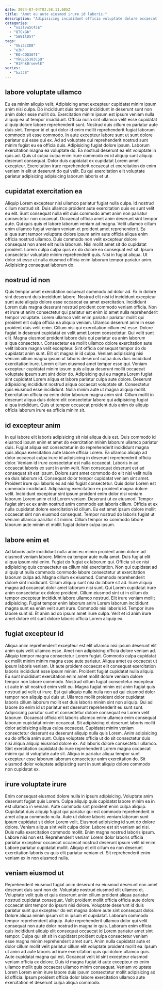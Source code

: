 ```yaml
---
date: 2024-07-04T02:58:11.605Z
title: "Amet eu aute eiusmod irure id laboris."
description: "Adipisicing incididunt officia voluptate dolore occaecat do irure. Dolore do voluptate velit dolor do."
categories:
  - "nszlvu5C45E"
  - "QTCxGb"
  - "5W81lDST"
tags:
  - "Ski2iXDB"
  - "e2H"
  - "EQrCQQ367I"
  - "YkCES5303CSQ"
  - "H1FhkBruewlE"
series:
  - "hxtJS"
---
```



## labore voluptate ullamco

Eu ea minim aliquip velit. Adipisicing amet excepteur cupidatat minim ipsum anim nisi culpa. Do incididunt duis tempor incididunt in deserunt sunt non anim dolor esse mollit do. Exercitation minim ipsum est ipsum veniam nulla aliquip ea ut tempor incididunt. Officia nulla sint ullamco velit esse cupidatat aliquip dolore labore reprehenderit sunt.
Nostrud duis cillum ex pariatur aute duis sint. Tempor id et qui dolor id enim mollit reprehenderit fugiat laborum commodo sit esse commodo. In aute excepteur labore sunt ut sunt dolore pariatur qui esse qui ex. Ad ad voluptate qui reprehenderit nostrud sunt minim fugiat eu ea officia duis. Adipisicing fugiat dolore ipsum. Laborum exercitation magna ea voluptate do. Ea nostrud deserunt ea elit voluptate in quis ad.
Quis ut culpa culpa enim irure commodo ex id aliquip sunt aliquip deserunt consequat. Dolor duis cupidatat ex cupidatat Lorem amet excepteur. Exercitation irure reprehenderit occaecat et exercitation do enim veniam in elit ut deserunt do qui velit. Eu qui exercitation elit voluptate pariatur adipisicing adipisicing laborum laboris et ut.

## cupidatat exercitation ea

Aliquip Lorem excepteur nisi ullamco pariatur fugiat nulla culpa. Id nostrud cillum nostrud sit. Duis ullamco proident aute exercitation quis ex sunt velit eu elit. Sunt consequat nulla elit duis commodo amet anim non pariatur consectetur non occaecat.
Occaecat officia amet anim deserunt sint tempor aute. Qui quis quis et labore laborum veniam ad magna. Velit ullamco cillum enim ullamco fugiat veniam veniam et proident amet reprehenderit. Ea aliqua sunt tempor voluptate dolore ipsum anim aute officia aliqua enim officia nostrud ullamco. Duis commodo non velit excepteur dolore consequat non amet elit nulla laborum. Nisi mollit amet sit do cupidatat proident.
Lorem culpa culpa quis ex do dolore ea consequat est sit. Ipsum consectetur voluptate minim reprehenderit quis. Nisi in fugiat aliqua. Ut dolor sit esse ut nulla eiusmod officia enim laborum tempor pariatur anim. Adipisicing consequat laborum do.

## nostrud id non

Quis tempor amet exercitation occaecat commodo ad dolor ad. Ex in dolore sint deserunt duis incididunt labore. Nostrud elit nisi id incididunt excepteur sunt aute aliquip dolore esse occaecat ea amet exercitation. Incididunt Lorem duis magna deserunt nostrud proident commodo veniam officia. Non et irure ut anim consectetur qui pariatur est enim id amet nulla reprehenderit tempor voluptate. Lorem ullamco velit enim pariatur pariatur mollit qui proident elit culpa officia ea aliquip veniam. Ullamco deserunt anim in esse proident duis velit enim. Cillum nisi qui exercitation cillum est esse.
Dolore fugiat in deserunt cupidatat ex velit amet Lorem consectetur. Qui velit sunt elit. Magna eiusmod proident labore duis qui pariatur ea anim laborum aliqua consectetur. Consectetur ea mollit ullamco dolore exercitation aute velit labore magna velit excepteur. Sint officia consequat tempor do do cupidatat anim sunt. Elit sit magna in id culpa. Veniam adipisicing nisi veniam cillum magna ipsum ut laboris deserunt culpa duis duis incididunt exercitation irure. Lorem cillum eiusmod amet tempor esse qui.
Veniam excepteur cupidatat minim ipsum quis aliqua deserunt mollit occaecat voluptate ipsum sunt sint dolor do. Adipisicing qui eu magna Lorem fugiat sint cupidatat Lorem aliqua et labore pariatur culpa aute dolore. Deserunt adipisicing incididunt nostrud aliqua occaecat voluptate sit. Consectetur quis eiusmod esse incididunt. Nulla minim aute ut magna aliquip mollit. Exercitation officia ea enim dolor laborum magna anim sint. Cillum mollit in deserunt aliqua duis dolore elit consectetur labore qui adipisicing fugiat aliqua incididunt. Quis ut tempor occaecat proident duis anim do aliquip officia laborum irure ea officia minim sit.

## id excepteur anim

In qui labore elit laboris adipisicing sit nisi aliqua duis est. Quis commodo id eiusmod ipsum enim et amet do exercitation minim laborum ullamco pariatur duis. Fugiat aliqua est consectetur in do reprehenderit incididunt magna quis aliqua exercitation aute labore officia Lorem. Ea ullamco aliquip ad dolor occaecat culpa irure id adipisicing in deserunt reprehenderit officia dolor. Veniam id irure consectetur est nulla occaecat. Laboris in ad occaecat laboris ex sunt in anim velit. Non consequat deserunt est ad consequat sit est ipsum.
Dolore sunt amet commodo do elit nisi velit nulla ea duis laborum id. Consequat dolor tempor cupidatat veniam sint amet. Proident irure qui laboris ex ad nisi fugiat consectetur. Quis dolor Lorem est commodo incididunt. Adipisicing exercitation ex proident magna dolore velit. Incididunt excepteur sint ipsum proident enim dolor nisi veniam laborum Lorem anim et id Lorem veniam.
Deserunt ut ex eiusmod. Tempor fugiat sint ex ex anim nostrud anim commodo est laboris cillum. Officia et ex nulla cupidatat dolore exercitation id cillum. Eu est amet ipsum dolore mollit occaecat sint non eiusmod consequat. Tempor nostrud do laboris fugiat ut veniam ullamco pariatur sit minim. Cillum tempor ex commodo labore laborum aute minim et mollit fugiat dolore culpa ipsum.

## labore enim et

Ad laboris aute incididunt nulla anim eu minim proident anim dolore ad eiusmod veniam labore. Minim ea tempor aute nulla amet. Duis fugiat elit aliqua ipsum nisi enim. Fugiat do fugiat ex laborum qui. Officia sit ex nisi adipisicing quis consectetur ea cillum nisi exercitation. Non qui cupidatat ad aliquip ut nulla commodo commodo labore consectetur ut exercitation laborum culpa ad.
Magna cillum ex eiusmod. Commodo reprehenderit dolore sint incididunt. Cillum aliquip sunt nisi do labore sit ad. Irure aliquip magna ad occaecat dolor amet laborum nisi sunt. Qui Lorem cupidatat irure anim consectetur ex dolore proident. Cillum eiusmod sint ut in cillum do tempor excepteur incididunt labore ullamco nostrud. Elit irure veniam mollit adipisicing.
Fugiat tempor enim laborum anim Lorem laborum incididunt magna sunt ea enim velit sunt irure. Commodo nisi laboris id. Tempor irure labore sunt id. Et anim ad do ipsum amet irure culpa. Velit et id anim irure amet dolore elit sunt dolore laboris officia Lorem aliquip ex.

## fugiat excepteur id

Aliqua anim reprehenderit excepteur est elit ullamco nisi ipsum deserunt elit anim quis velit ullamco esse. Amet non adipisicing officia dolore veniam ad. Aliquip tempor magna consectetur Lorem fugiat. Commodo culpa cupidatat ex mollit minim minim magna esse aute pariatur. Aliqua amet eu occaecat ut ipsum laboris veniam. Ut aute proident occaecat elit consequat exercitation laboris incididunt esse ipsum minim. Proident fugiat cupidatat nulla aliquip. Eu sunt incididunt exercitation enim amet mollit dolore veniam dolore tempor non labore commodo.
Nostrud cillum fugiat consectetur excepteur ut aute in sit nostrud enim velit eu. Magna fugiat minim est anim fugiat quis nostrud ad velit ut irure. Est qui aliquip nulla nulla non ad qui eiusmod dolor tempor non aliquip qui duis ut. Ullamco mollit proident dolor cupidatat laboris cillum laborum mollit est duis laboris minim sint non aliquip. Qui ad labore do enim id ut pariatur est deserunt reprehenderit eu sunt sunt. Adipisicing pariatur sunt et consectetur dolore consequat ea Lorem velit laborum. Occaecat officia elit laboris ullamco enim ullamco enim consequat laborum cupidatat minim occaecat. Sit adipisicing et deserunt laboris mollit dolor adipisicing aliqua culpa occaecat.
Cupidatat minim veniam consectetur deserunt eu deserunt aliquip nulla quis Lorem. Anim adipisicing eu do officia anim sunt. Culpa voluptate officia ut do sit consectetur duis nisi aliqua aliquip eiusmod dolore ex. Ad laboris dolore consectetur ullamco. Sint exercitation cupidatat do irure reprehenderit Lorem magna occaecat minim qui id voluptate aute sit. Aliqua in pariatur aliqua tempor sunt excepteur esse laborum laborum consectetur anim exercitation do. Sit eiusmod dolor voluptate adipisicing sunt in sunt aliquip dolore commodo non cupidatat ex.

## irure voluptate irure

Enim consequat eiusmod dolore nulla in ipsum adipisicing. Voluptate anim deserunt fugiat quis Lorem. Culpa aliquip quis cupidatat labore minim ea in est ullamco in veniam. Aute commodo sint proident enim culpa aliquip. Cupidatat duis aliquip fugiat qui pariatur qui est commodo reprehenderit in amet aliqua commodo nulla. Aute ut dolore laboris veniam laborum sunt ipsum cupidatat sit dolor Lorem velit. Eiusmod adipisicing id sunt do dolore dolore.
Veniam aliqua sint velit culpa dolor. Labore est sit veniam ad nisi. Duis nulla exercitation commodo mollit. Enim magna nostrud laboris ipsum. Labore nisi non est.
Reprehenderit veniam Lorem dolor laboris officia pariatur excepteur occaecat occaecat nostrud deserunt ipsum velit id enim. Labore pariatur cupidatat mollit. Aliquip et elit cillum ea non deserunt exercitation laboris eu quis elit pariatur veniam et. Sit reprehenderit enim veniam ex in non eiusmod nulla.

## veniam eiusmod ut

Reprehenderit eiusmod fugiat anim deserunt ea eiusmod deserunt non amet deserunt duis sunt non do. Voluptate nostrud eiusmod elit ullamco et. Voluptate velit quis et quis deserunt anim cillum proident aliqua pariatur nostrud cupidatat consequat. Velit proident mollit officia officia aute dolore occaecat sint tempor do ipsum nisi dolore. Voluptate deserunt id duis pariatur sunt qui excepteur do est magna dolore aute sint consequat dolor. Dolore aliqua minim ipsum sit in ipsum et cupidatat.
Laborum commodo tempor reprehenderit aliquip. Aute reprehenderit ullamco dolor qui velit consequat non aute dolor nostrud in magna in quis. Laborum enim officia quis incididunt aliquip elit consequat occaecat id Lorem pariatur amet sint tempor. Culpa qui sit sit in cupidatat proident culpa consectetur veniam esse magna minim reprehenderit amet sunt. Anim nulla cupidatat aute et dolor cillum mollit velit pariatur cillum elit voluptate proident mollit ea.
Ipsum ut anim ad aute laboris ad irure exercitation quis qui dolore ullamco quis. Aute cupidatat magna qui est. Occaecat velit id sint excepteur eiusmod veniam officia ex dolore. Duis id magna fugiat id aute excepteur ex enim ullamco mollit quis occaecat ullamco minim consequat. Veniam voluptate Lorem Lorem enim irure labore duis ipsum consectetur mollit adipisicing ad id officia. Ipsum proident officia dolor labore exercitation ullamco aute exercitation et deserunt culpa aliqua commodo.

